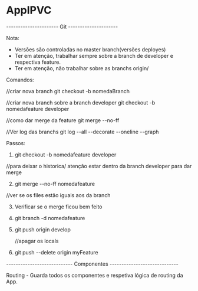 # AppIPVC

---------------------- Git ---------------------

Nota:

- Versões são controladas no master branch(versões deployes)
- Ter em atenção, trabalhar sempre sobre a branch de developer e respectiva feature.
- Ter em atenção, não trabalhar sobre as branchs origin/

Comandos:

//criar nova branch
git checkout -b nomedaBranch

//criar nova branch sobre a branch developer
git checkout -b nomedafeature developer

//como dar merge da feature
git merge --no-ff

//Ver log das branchs
git log --all --decorate --oneline --graph

Passos:

1. git checkout -b nomedafeature developer

//para deixar o historica/ atenção estar dentro da branch developer para dar merge

2. git merge --no-ff nomedafeature

//ver se os files estão iguais aos da branch

3. Verificar se o merge ficou bem feito

4. git branch -d nomedafeature

5. git push origin develop

   //apagar os locals

6. git push --delete origin myFeature

---------------------------- Componentes -----------------------------

Routing - Guarda todos os componentes e respetiva lógica de routing da App.
